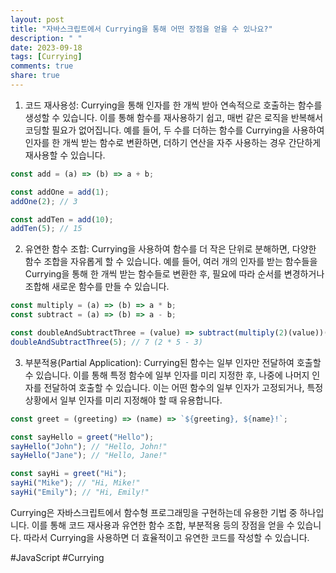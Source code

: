 ```yaml
---
layout: post
title: "자바스크립트에서 Currying을 통해 어떤 장점을 얻을 수 있나요?"
description: " "
date: 2023-09-18
tags: [Currying]
comments: true
share: true
---
```


1. 코드 재사용성: Currying을 통해 인자를 한 개씩 받아 연속적으로 호출하는 함수를 생성할 수 있습니다. 이를 통해 함수를 재사용하기 쉽고, 매번 같은 로직을 반복해서 코딩할 필요가 없어집니다. 예를 들어, 두 수를 더하는 함수를 Currying을 사용하여 인자를 한 개씩 받는 함수로 변환하면, 더하기 연산을 자주 사용하는 경우 간단하게 재사용할 수 있습니다.

```javascript
const add = (a) => (b) => a + b;

const addOne = add(1);
addOne(2); // 3

const addTen = add(10);
addTen(5); // 15
```

2. 유연한 함수 조합: Currying을 사용하여 함수를 더 작은 단위로 분해하면, 다양한 함수 조합을 자유롭게 할 수 있습니다. 예를 들어, 여러 개의 인자를 받는 함수들을 Currying을 통해 한 개씩 받는 함수들로 변환한 후, 필요에 따라 순서를 변경하거나 조합해 새로운 함수를 만들 수 있습니다.

```javascript
const multiply = (a) => (b) => a * b;
const subtract = (a) => (b) => a - b;

const doubleAndSubtractThree = (value) => subtract(multiply(2)(value))(3);
doubleAndSubtractThree(5); // 7 (2 * 5 - 3)
```

3. 부분적용(Partial Application): Currying된 함수는 일부 인자만 전달하여 호출할 수 있습니다. 이를 통해 특정 함수에 일부 인자를 미리 지정한 후, 나중에 나머지 인자를 전달하여 호출할 수 있습니다. 이는 어떤 함수의 일부 인자가 고정되거나, 특정 상황에서 일부 인자를 미리 지정해야 할 때 유용합니다.

```javascript
const greet = (greeting) => (name) => `${greeting}, ${name}!`;

const sayHello = greet("Hello");
sayHello("John"); // "Hello, John!"
sayHello("Jane"); // "Hello, Jane!"

const sayHi = greet("Hi");
sayHi("Mike"); // "Hi, Mike!"
sayHi("Emily"); // "Hi, Emily!"
```

Currying은 자바스크립트에서 함수형 프로그래밍을 구현하는데 유용한 기법 중 하나입니다. 이를 통해 코드 재사용과 유연한 함수 조합, 부분적용 등의 장점을 얻을 수 있습니다. 따라서 Currying을 사용하면 더 효율적이고 유연한 코드를 작성할 수 있습니다.

#JavaScript #Currying
